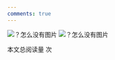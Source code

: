 ```yaml
---
comments: true
---
```



![？怎么没有图片](../figures/EE2003F_页面_54.png)
![？怎么没有图片](../figures/EE2003F_页面_55.png)



<span id="busuanzi_container_page_pv">本文总阅读量 <span id="busuanzi_value_page_pv"></span> 次</span>